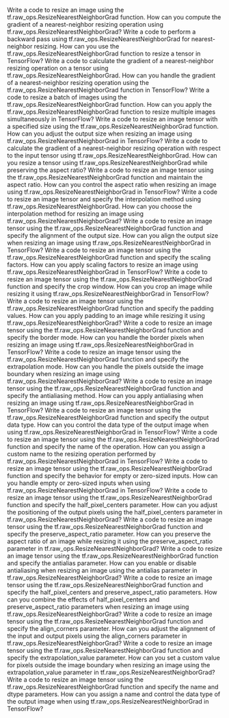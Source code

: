 Write a code to resize an image using the tf.raw_ops.ResizeNearestNeighborGrad function.
How can you compute the gradient of a nearest-neighbor resizing operation using tf.raw_ops.ResizeNearestNeighborGrad?
Write a code to perform a backward pass using tf.raw_ops.ResizeNearestNeighborGrad for nearest-neighbor resizing.
How can you use the tf.raw_ops.ResizeNearestNeighborGrad function to resize a tensor in TensorFlow?
Write a code to calculate the gradient of a nearest-neighbor resizing operation on a tensor using tf.raw_ops.ResizeNearestNeighborGrad.
How can you handle the gradient of a nearest-neighbor resizing operation using the tf.raw_ops.ResizeNearestNeighborGrad function in TensorFlow?
Write a code to resize a batch of images using the tf.raw_ops.ResizeNearestNeighborGrad function.
How can you apply the tf.raw_ops.ResizeNearestNeighborGrad function to resize multiple images simultaneously in TensorFlow?
Write a code to resize an image tensor with a specified size using the tf.raw_ops.ResizeNearestNeighborGrad function.
How can you adjust the output size when resizing an image using tf.raw_ops.ResizeNearestNeighborGrad in TensorFlow?
Write a code to calculate the gradient of a nearest-neighbor resizing operation with respect to the input tensor using tf.raw_ops.ResizeNearestNeighborGrad.
How can you resize a tensor using tf.raw_ops.ResizeNearestNeighborGrad while preserving the aspect ratio?
Write a code to resize an image tensor using the tf.raw_ops.ResizeNearestNeighborGrad function and maintain the aspect ratio.
How can you control the aspect ratio when resizing an image using tf.raw_ops.ResizeNearestNeighborGrad in TensorFlow?
Write a code to resize an image tensor and specify the interpolation method using tf.raw_ops.ResizeNearestNeighborGrad.
How can you choose the interpolation method for resizing an image using tf.raw_ops.ResizeNearestNeighborGrad?
Write a code to resize an image tensor using the tf.raw_ops.ResizeNearestNeighborGrad function and specify the alignment of the output size.
How can you align the output size when resizing an image using tf.raw_ops.ResizeNearestNeighborGrad in TensorFlow?
Write a code to resize an image tensor using the tf.raw_ops.ResizeNearestNeighborGrad function and specify the scaling factors.
How can you apply scaling factors to resize an image using tf.raw_ops.ResizeNearestNeighborGrad in TensorFlow?
Write a code to resize an image tensor using the tf.raw_ops.ResizeNearestNeighborGrad function and specify the crop window.
How can you crop an image while resizing it using tf.raw_ops.ResizeNearestNeighborGrad in TensorFlow?
Write a code to resize an image tensor using the tf.raw_ops.ResizeNearestNeighborGrad function and specify the padding values.
How can you apply padding to an image while resizing it using tf.raw_ops.ResizeNearestNeighborGrad?
Write a code to resize an image tensor using the tf.raw_ops.ResizeNearestNeighborGrad function and specify the border mode.
How can you handle the border pixels when resizing an image using tf.raw_ops.ResizeNearestNeighborGrad in TensorFlow?
Write a code to resize an image tensor using the tf.raw_ops.ResizeNearestNeighborGrad function and specify the extrapolation mode.
How can you handle the pixels outside the image boundary when resizing an image using tf.raw_ops.ResizeNearestNeighborGrad?
Write a code to resize an image tensor using the tf.raw_ops.ResizeNearestNeighborGrad function and specify the antialiasing method.
How can you apply antialiasing when resizing an image using tf.raw_ops.ResizeNearestNeighborGrad in TensorFlow?
Write a code to resize an image tensor using the tf.raw_ops.ResizeNearestNeighborGrad function and specify the output data type.
How can you control the data type of the output image when using tf.raw_ops.ResizeNearestNeighborGrad in TensorFlow?
Write a code to resize an image tensor using the tf.raw_ops.ResizeNearestNeighborGrad function and specify the name of the operation.
How can you assign a custom name to the resizing operation performed by tf.raw_ops.ResizeNearestNeighborGrad in TensorFlow?
Write a code to resize an image tensor using the tf.raw_ops.ResizeNearestNeighborGrad function and specify the behavior for empty or zero-sized inputs.
How can you handle empty or zero-sized inputs when using tf.raw_ops.ResizeNearestNeighborGrad in TensorFlow?
Write a code to resize an image tensor using the tf.raw_ops.ResizeNearestNeighborGrad function and specify the half_pixel_centers parameter.
How can you adjust the positioning of the output pixels using the half_pixel_centers parameter in tf.raw_ops.ResizeNearestNeighborGrad?
Write a code to resize an image tensor using the tf.raw_ops.ResizeNearestNeighborGrad function and specify the preserve_aspect_ratio parameter.
How can you preserve the aspect ratio of an image while resizing it using the preserve_aspect_ratio parameter in tf.raw_ops.ResizeNearestNeighborGrad?
Write a code to resize an image tensor using the tf.raw_ops.ResizeNearestNeighborGrad function and specify the antialias parameter.
How can you enable or disable antialiasing when resizing an image using the antialias parameter in tf.raw_ops.ResizeNearestNeighborGrad?
Write a code to resize an image tensor using the tf.raw_ops.ResizeNearestNeighborGrad function and specify the half_pixel_centers and preserve_aspect_ratio parameters.
How can you combine the effects of half_pixel_centers and preserve_aspect_ratio parameters when resizing an image using tf.raw_ops.ResizeNearestNeighborGrad?
Write a code to resize an image tensor using the tf.raw_ops.ResizeNearestNeighborGrad function and specify the align_corners parameter.
How can you adjust the alignment of the input and output pixels using the align_corners parameter in tf.raw_ops.ResizeNearestNeighborGrad?
Write a code to resize an image tensor using the tf.raw_ops.ResizeNearestNeighborGrad function and specify the extrapolation_value parameter.
How can you set a custom value for pixels outside the image boundary when resizing an image using the extrapolation_value parameter in tf.raw_ops.ResizeNearestNeighborGrad?
Write a code to resize an image tensor using the tf.raw_ops.ResizeNearestNeighborGrad function and specify the name and dtype parameters.
How can you assign a name and control the data type of the output image when using tf.raw_ops.ResizeNearestNeighborGrad in TensorFlow?